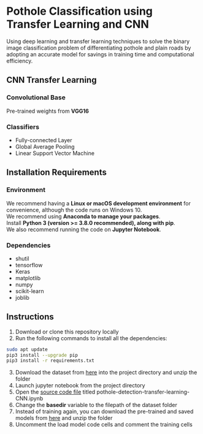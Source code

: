 # Pothole Classification using Transfer Learning and CNN
Using deep learning and transfer learning techniques to solve the binary image classification problem of differentiating pothole and plain roads by adopting an accurate model for savings in training time and computational efficiency.

## CNN Transfer Learning
### Convolutional Base
Pre-trained weights from **VGG16**

### Classifiers
  - Fully-connected Layer
  - Global Average Pooling
  - Linear Support Vector Machine

## Installation Requirements
### Environment
We recommend having a **Linux or macOS development environment** for convenience, although the code runs on Windows 10.<br>We recommend using **Anaconda to manage your packages**.<br>Install **Python 3 (version >= 3.8.0 recommended), along with pip**.<br>We also recommend running the code on **Jupyter Notebook**.

### Dependencies
- shutil
- tensorflow
- Keras
- matplotlib
- numpy
- scikit-learn
- joblib

## Instructions
1. Download or clone this repository locally
2. Run the following commands to install all the dependencies:

```bash
sudo apt update
pip3 install --upgrade pip
pip3 install -r requirements.txt
```
3. Download the dataset from [here](https://drive.google.com/file/d/1oJPFxDLFf7OdfgloMipQlKy9BlLjWKdU/view?usp=sharing) into the project directory and unzip the folder
4. Launch jupyter notebook from the project directory
5. Open the [source code file](Code/pothole-detection-transfer-learning-CNN.ipynb) titled pothole-detection-transfer-learning-CNN.ipynb
6. Change the **basedir** variable to the filepath of the dataset folder
7. Instead of training again, you can download the pre-trained and saved models from [here](https://drive.google.com/file/d/1RXz0OiakR4ap0he5lDX1tE466wnE5WRw/view?usp=sharing) and unzip the folder
8. Uncomment the load model code cells and comment the training cells
